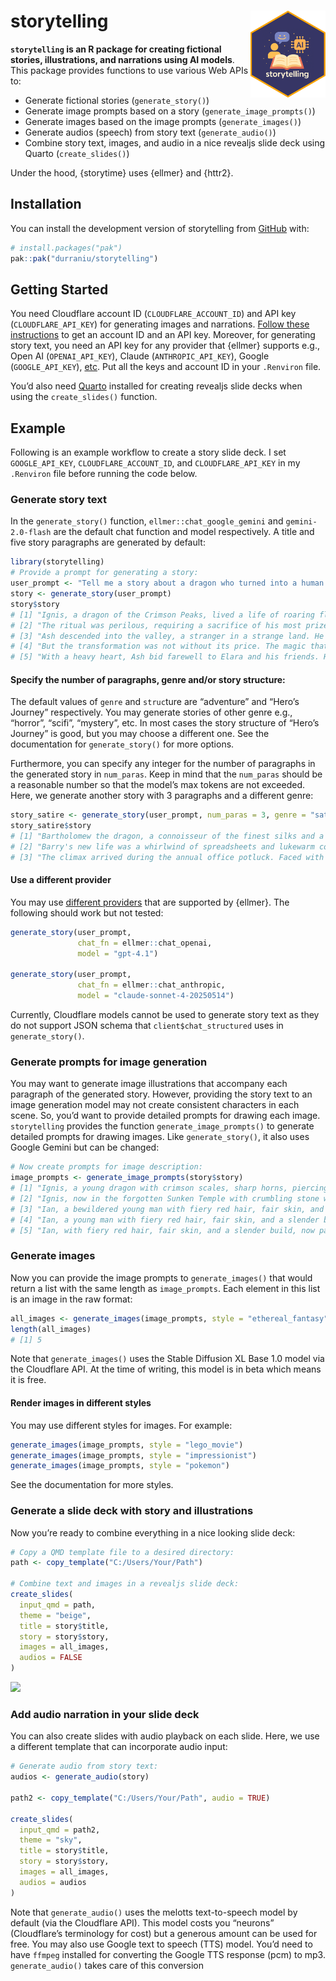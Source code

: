 
<!-- README.md is generated from README.Rmd. Please edit that file -->

# storytelling <img src="man/figures/hex_sticker.png" width="120" align="right" />

<!-- badges: start -->

<!-- badges: end -->

**`storytelling` is an R package for creating fictional stories,
illustrations, and narrations using AI models**. This package provides
functions to use various Web APIs to:

- Generate fictional stories (`generate_story()`)  
- Generate image prompts based on a story (`generate_image_prompts()`)  
- Generate images based on the image prompts (`generate_images()`)  
- Generate audios (speech) from story text (`generate_audio()`)  
- Combine story text, images, and audio in a nice revealjs slide deck
  using Quarto (`create_slides()`)

Under the hood, {storytime} uses {ellmer} and {httr2}.

## Installation

You can install the development version of storytelling from
[GitHub](https://github.com/) with:

``` r
# install.packages("pak")
pak::pak("durraniu/storytelling")
```

## Getting Started

You need Cloudflare account ID (`CLOUDFLARE_ACCOUNT_ID`) and API key
(`CLOUDFLARE_API_KEY`) for generating images and narrations. [Follow
these
instructions](https://developers.cloudflare.com/workers-ai/get-started/rest-api/)
to get an account ID and an API key. Moreover, for generating story
text, you need an API key for any provider that {ellmer} supports e.g.,
Open AI (`OPENAI_API_KEY`), Claude (`ANTHROPIC_API_KEY`), Google
(`GOOGLE_API_KEY`), [etc](https://ellmer.tidyverse.org/#providers). Put
all the keys and account ID in your `.Renviron` file.

You’d also need [Quarto](https://quarto.org/docs/get-started/) installed
for creating revealjs slide decks when using the `create_slides()`
function.

## Example

Following is an example workflow to create a story slide deck. I set
`GOOGLE_API_KEY`, `CLOUDFLARE_ACCOUNT_ID`, and `CLOUDFLARE_API_KEY` in
my `.Renviron` file before running the code below.

### Generate story text

In the `generate_story()` function, `ellmer::chat_google_gemini` and
`gemini-2.0-flash` are the default chat function and model respectively.
A title and five story paragraphs are generated by default:

``` r
library(storytelling)
# Provide a prompt for generating a story:
user_prompt <- "Tell me a story about a dragon who turned into a human."
story <- generate_story(user_prompt)
story$story
# [1] "Ignis, a dragon of the Crimson Peaks, lived a life of roaring flames and boundless skies. He reveled in his power, the terror he inspired, the mountains of gold he hoarded. Yet, a strange restlessness stirred within him, a longing for something beyond his dragon's existence. He saw the fleeting lives of humans in the valleys below, their laughter, their loves, their fleeting moments of joy and sorrow, and a desire bloomed within him to experience that ephemeral existence. He sought ancient magic, whispering through forgotten ruins, until he discovered a ritual promising transformation, a chance to walk among mortals, even if only for a while."
# [2] "The ritual was perilous, requiring a sacrifice of his most prized scale and the binding of his dragon heart. Underneath the pale glow of a lunar eclipse, Ignis chanted the ancient words. Agony ripped through him as his massive form shrunk and shifted. Scales turned to skin, claws to hands, wings to a strong but earthbound back. When the moon hid behind the clouds, Ignis stood as a man, naked and vulnerable, but with a heart pounding with a newfound excitement. He named himself Ash, a reminder of the fire he left behind."                                                                                                                             
# [3] "Ash descended into the valley, a stranger in a strange land. He quickly learned the ways of men, the nuances of their language, the complexities of their social structures. He found work as a blacksmith, his dragon-forged strength making him a master of the forge. He made friends, shared laughter, and even felt the pangs of love for a kind woman named Elara. He helped the villagers, using his knowledge of metalworking to create stronger tools and weapons, earning their respect and gratitude. He was no longer a terror, but a protector."                                                                                                              
# [4] "But the transformation was not without its price. The magic that bound him was fading, the dragon within stirring. Brief flashes of his former self would manifest – a sudden burst of heat, an uncontrollable urge to fly, a flicker of golden scales beneath his skin. He knew his time as Ash was limited. An old hermit, recognizing the dragon-man, warned him that his true form would eventually reclaim him, and the longer he resisted, the more destructive the change would be."                                                                                                                                                                                
# [5] "With a heavy heart, Ash bid farewell to Elara and his friends. He confessed his true nature, knowing they might fear him. Some did, but Elara saw the heart beneath the scales, the kindness that had defined his time among them. He climbed back to the Crimson Peaks, where, under the next lunar eclipse, he allowed the dragon to reclaim him. Ignis soared into the sky, the human experience forever etched into his heart, a changed dragon, more understanding, more compassionate, forever bound to the memory of his time as Ash, the blacksmith." 
```

#### Specify the number of paragraphs, genre and/or story structure:

The default values of `genre` and `struc`ture are “adventure” and
“Hero’s Journey” respectively. You may generate stories of other genre
e.g., “horror”, “scifi”, “mystery”, etc. In most cases the story
structure of “Hero’s Journey” is good, but you may choose a different
one. See the documentation for `generate_story()` for more options.

Furthermore, you can specify any integer for the number of paragraphs in
the generated story in `num_paras`. Keep in mind that the `num_paras`
should be a reasonable number so that the model’s max tokens are not
exceeded. Here, we generate another story with 3 paragraphs and a
different genre:

``` r
story_satire <- generate_story(user_prompt, num_paras = 3, genre = "satire")
story_satire$story
# [1] "Bartholomew the dragon, a connoisseur of the finest silks and a hoarder of vintage rubber duckies, lived a life of gilded boredom atop Mount Procrastination. One Tuesday, while lamenting the lack of decent artisanal cheese in his hoard, he stumbled upon an ancient scroll promising the ultimate adventure: humanity. Armed with a dubious potion and fueled by a desire to experience the complexities of reality television, Bartholomew transformed, emerging as Barry Higgins, an accountant with a penchant for beige."                                                                                                    
# [2] "Barry's new life was a whirlwind of spreadsheets and lukewarm coffee. He faced trials unlike any dragon: navigating office politics, understanding the offside rule, and mastering the art of microwaving popcorn without setting off the smoke alarm. His dragonish tendencies manifested in unexpected ways; a fascination with shiny staplers, an uncontrollable urge to nap after lunch, and a tendency to breathe a small puff of smoke when frustrated. Despite these challenges, Barry persevered, finding a strange sort of satisfaction in the mundane."                                                                     
# [3] "The climax arrived during the annual office potluck. Faced with a casserole of questionable origins, Barry, channeling his inner dragon, delivered a scathing critique of the dish's lack of seasoning, sparking a culinary revolution in the office. Returning to Mount Procrastination, Barry, now Bartholomew-Barry, a dragon with an appreciation for spreadsheets and a newfound respect for humanity's bizarre culinary creations, realized the true treasure wasn't gold or rubber duckies, but the absurdity of it all. He then immediately set up a corporation and began a hostile takeover of the artisanal cheese market."
```

#### Use a different provider

You may use [different
providers](https://ellmer.tidyverse.org/#providers) that are supported
by {ellmer}. The following should work but not tested:

``` r
generate_story(user_prompt, 
               chat_fn = ellmer::chat_openai, 
               model = "gpt-4.1")

generate_story(user_prompt, 
               chat_fn = ellmer::chat_anthropic, 
               model = "claude-sonnet-4-20250514")
```

Currently, Cloudflare models cannot be used to generate story text as
they do not support JSON schema that `client$chat_structured` uses in
`generate_story()`.

### Generate prompts for image generation

You may want to generate image illustrations that accompany each
paragraph of the generated story. However, providing the story text to
an image generation model may not create consistent characters in each
scene. So, you’d want to provide detailed prompts for drawing each
image. `storytelling` provides the function `generate_image_prompts()`
to generate detailed prompts for drawing images. Like
`generate_story()`, it also uses Google Gemini but can be changed:

``` r
# Now create prompts for image description:
image_prompts <- generate_image_prompts(story$story)
# [1] "Ignis, a young dragon with crimson scales, sharp horns, piercing yellow eyes, and a long, powerful tail, is surrounded by a large hoard of gems and gold coins in his cave, looking wistful and yearning for adventure, with a vast, endless sky visible through the cave entrance."                                                                                                                                                                                                                                                                                                                                                                                                                                                                                                                                                                                          
# [2] "Ignis, now in the forgotten Sunken Temple with crumbling stone walls and ancient carvings, holding a scroll with both claws. Around him are moonpetal dew in a vial, a single phoenix feather glowing with embers, and a rare crystal pulsating with geothermal energy. His scales are shimmering, with bones contorting, and fire erupting around him, transforming into a bewildered young man with fiery red hair, fair skin, and a slender build, in a dramatic, arcane setting under the crimson glow of a blood moon."                                                                                                                                                                                                                                                                                                                                                  
# [3] "Ian, a bewildered young man with fiery red hair, fair skin, and a slender build, wearing simple, ill-fitting clothes, is stumbling into a bustling village with cobblestone streets and thatched-roof houses, looking overwhelmed by the weight of the clothes, the strange taste of bread, and the cacophony of human voices. Elara, a traveling merchant with kind eyes, braided brown hair, and wearing practical leather armor, is offering him work and shelter with a warm, welcoming smile."                                                                                                                                                                                                                                                                                                                                                                           
# [4] "Ian, a young man with fiery red hair, fair skin, and a slender build, wearing simple traveling clothes, is looking conflicted and distressed in the Shadowfen, a treacherous swamp with murky water, gnarled trees, and hanging moss. Elara, a woman with braided brown hair and wearing practical leather armor, is pressing him for answers with a concerned expression, her trust unwavering. In the background, Malkor, a ruthless sorcerer with a gaunt face, dark robes, and glowing red eyes, is sensing the dark magic emanating from the Dragon's Tooth, a relic of immense power, with a sinister smile."                                                                                                                                                                                                                                                           
# [5] "Ian, with fiery red hair, fair skin, and a slender build, now partially transformed, with crimson scales appearing on his arms and face and his eyes glowing with dragon fire, wearing torn traveling clothes, is confronting Malkor, the ruthless sorcerer, in the Shadowfen. Malkor, with a gaunt face, dark robes, and glowing red eyes, is wielding dark magic, looking furious. Elara, with braided brown hair and wearing practical leather armor, is standing beside Ian, ready to fight. Ian is shattering the Dragon's Tooth with a powerful blast of fire, severing Malkor's connection to its power, and banishing the sorcerer. Afterwards, Ian, still in his human form but with a knowing look in his eyes, is continuing to travel with Elara, now with a strong bond between them, in a serene, sunlit landscape, symbolizing their journey into the unknown."
```

### Generate images

Now you can provide the image prompts to `generate_images()` that would
return a list with the same length as `image_prompts`. Each element in
this list is an image in the raw format:

``` r
all_images <- generate_images(image_prompts, style = "ethereal_fantasy")
length(all_images)
# [1] 5
```

Note that `generate_images()` uses the Stable Diffusion XL Base 1.0
model via the Cloudflare API. At the time of writing, this model is in
beta which means it is free.

#### Render images in different styles

You may use different styles for images. For example:

``` r
generate_images(image_prompts, style = "lego_movie")
generate_images(image_prompts, style = "impressionist")
generate_images(image_prompts, style = "pokemon")
```

See the documentation for more styles.

### Generate a slide deck with story and illustrations

Now you’re ready to combine everything in a nice looking slide deck:

``` r
# Copy a QMD template file to a desired directory:
path <- copy_template("C:/Users/Your/Path")

# Combine text and images in a revealjs slide deck:
create_slides(
  input_qmd = path,
  theme = "beige",
  title = story$title,
  story = story$story,
  images = all_images,
  audios = FALSE
)
```

![](man/figures/demo_slides.gif)

### Add audio narration in your slide deck

You can also create slides with audio playback on each slide. Here, we
use a different template that can incorporate audio input:

``` r
# Generate audio from story text:
audios <- generate_audio(story)

path2 <- copy_template("C:/Users/Your/Path", audio = TRUE)

create_slides(
  input_qmd = path2,
  theme = "sky",
  title = story$title,
  story = story$story,
  images = all_images,
  audios = audios
)
```

Note that `generate_audio()` uses the melotts text-to-speech model by
default (via the Cloudflare API). This model costs you “neurons”
(Cloudflare’s terminology for cost) but a generous amount can be used
for free. You may also use Google text to speech (TTS) model. You’d need
to have `ffmpeg` installed for converting the Google TTS response (pcm)
to mp3. `generate_audio()` takes care of this conversion
